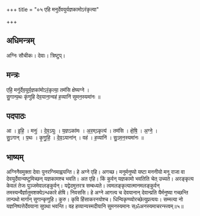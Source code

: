 +++
title = "०५ एहि मनुर्देवयुर्यज्ञकामोऽरंकृत्या"

+++
## अधिमन्त्रम्
अग्निः सौचीकः। देवाः। त्रिष्टुप्।

## मन्त्रः
एहि॒ मनु॑र्देव॒युर्य॒ज्ञका॑मोऽरं॒कृत्या॒ तम॑सि क्षेष्यग्ने ।  
सु॒गान्प॒थः कृ॑णुहि देव॒याना॒न्वह॑ ह॒व्यानि॑ सुमन॒स्यमा॑नः ॥

## पदपाठः
आ । इ॒हि॒ । मनुः॑ । दे॒व॒ऽयुः । य॒ज्ञऽका॑मः । अ॒र॒म्ऽकृत्य॑ । तम॑सि । क्षे॒षि॒ । अ॒ग्ने॒ ।  
सु॒ऽगान् । प॒थः । कृ॒णु॒हि॒ । दे॒व॒ऽयाना॑न् । वह॑ । ह॒व्यानि॑ । सु॒ऽम॒न॒स्यमा॑नः ॥

## भाष्यम्
अग्निनैवमुक्ता देवाः पुनरग्निमाह्वयन्ति। हे अग्ने एहि। अगच्छ। मनुर्मनुष्यो यष्टा मननीयो मनू राजा वा देवयुर्देवान्यष्टुमिच्छन् यज्ञकामश्च भवति। अत एहि। किं कुर्वन् यज्ञकामो भवतिति चेत् उच्यते। अरङ्कृत्य केवलं तेजः पुञ्जमेवालङ्कुर्वन्। यद्वेदमुत्तरत्र सम्बध्यते। त्वमलङ्कृत्यात्मानमलङ्कुर्वन् तमस्यन्यैर्ज्ञातुमशक्येऽन्धकारे क्षेषि। निवससि। हे अग्ने आगत्य च देवयानान् देवान्प्रति यैर्मनुष्या गच्छन्ति तान्पथो मार्गान् सुगान्कृणुहि। कुरु। कृवि हिंसाकरनयोश्च। धिन्विकृण्व्योरच्छेत्युप्रत्ययः। सम्मत्या नो यज्ञनिष्पत्तेर्देवयाना सुपथा भवन्ति। वह हव्यान्यस्मदीयानि सुमनस्यमानः स्ॐअनस्यमाचरन्स्त्वम्॥५॥